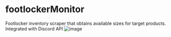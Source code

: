 # footlockerMonitor
Footlocker inventory scraper that obtains available sizes for target products. Integrated with Discord API
![image](https://user-images.githubusercontent.com/88359484/156914707-9ad7fd5d-11aa-493a-8088-fdc7fa91876b.png)
